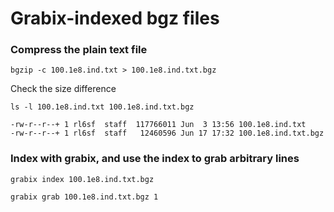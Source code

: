 # Grabix-indexed bgz files

### Compress the plain text file

    bgzip -c 100.1e8.ind.txt > 100.1e8.ind.txt.bgz

Check the size difference

    ls -l 100.1e8.ind.txt 100.1e8.ind.txt.bgz

    -rw-r--r--+ 1 rl6sf  staff  117766011 Jun  3 13:56 100.1e8.ind.txt
    -rw-r--r--+ 1 rl6sf  staff   12460596 Jun 17 17:32 100.1e8.ind.txt.bgz

### Index with grabix, and use the index to grab arbitrary lines

    grabix index 100.1e8.ind.txt.bgz

    grabix grab 100.1e8.ind.txt.bgz 1

### 

